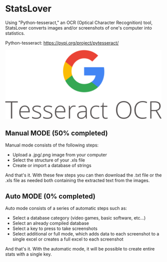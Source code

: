# StatsLover

Using "Python-tesseract," an OCR (Optical Character Recognition) tool, StatsLover converts images and/or screenshots of one's computer into statistics.

Python-tesseract: https://pypi.org/project/pytesseract/

<img src="https://github.com/Luca00IT/icons/blob/main/Tesseract_OCR_logo_(Google).png" width="500" />

## Manual MODE (50% completed)
Manual mode consists of the following steps:

- Upload a .jpg/.png image from your computer
- Select the structure of your .xls file
- Create or import a database of strings

And that's it. With these few steps you can then download the .txt file or the .xls file as needed both containing the extracted text from the images.

## Auto MODE (0% completed)
Auto mode consists of a series of automatic steps such as:

- Select a database category (video games, basic software, etc...)
- Select an already compiled database
- Select a key to press to take screenshots
- Select additional or full mode, which adds data to each screenshot to a single excel or creates a full excel to each screenshot

And that's it. With the automatic mode, it will be possible to create entire stats with a single key.
